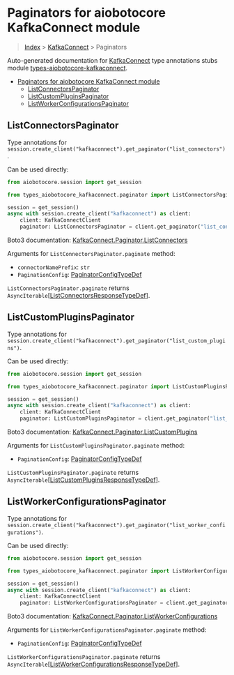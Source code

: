 <a id="paginators-for-aiobotocore-kafkaconnect-module"></a>

# Paginators for aiobotocore KafkaConnect module

> [Index](..) > [KafkaConnect](.) > Paginators

Auto-generated documentation for
[KafkaConnect](https://boto3.amazonaws.com/v1/documentation/api/latest/reference/services/kafkaconnect.html#KafkaConnect)
type annotations stubs module
[types-aiobotocore-kafkaconnect](https://pypi.org/project/types-aiobotocore-kafkaconnect/).

- [Paginators for aiobotocore KafkaConnect module](#paginators-for-aiobotocore-kafkaconnect-module)
  - [ListConnectorsPaginator](#listconnectorspaginator)
  - [ListCustomPluginsPaginator](#listcustompluginspaginator)
  - [ListWorkerConfigurationsPaginator](#listworkerconfigurationspaginator)

<a id="listconnectorspaginator"></a>

## ListConnectorsPaginator

Type annotations for
`session.create_client("kafkaconnect").get_paginator("list_connectors")`.

Can be used directly:

```python
from aiobotocore.session import get_session

from types_aiobotocore_kafkaconnect.paginator import ListConnectorsPaginator

session = get_session()
async with session.create_client("kafkaconnect") as client:
    client: KafkaConnectClient
    paginator: ListConnectorsPaginator = client.get_paginator("list_connectors")
```

Boto3 documentation:
[KafkaConnect.Paginator.ListConnectors](https://boto3.amazonaws.com/v1/documentation/api/latest/reference/services/kafkaconnect.html#KafkaConnect.Paginator.ListConnectors)

Arguments for `ListConnectorsPaginator.paginate` method:

- `connectorNamePrefix`: `str`
- `PaginationConfig`:
  [PaginatorConfigTypeDef](./type_defs.md#paginatorconfigtypedef)

`ListConnectorsPaginator.paginate` returns
`AsyncIterable`\[[ListConnectorsResponseTypeDef](./type_defs.md#listconnectorsresponsetypedef)\].

<a id="listcustompluginspaginator"></a>

## ListCustomPluginsPaginator

Type annotations for
`session.create_client("kafkaconnect").get_paginator("list_custom_plugins")`.

Can be used directly:

```python
from aiobotocore.session import get_session

from types_aiobotocore_kafkaconnect.paginator import ListCustomPluginsPaginator

session = get_session()
async with session.create_client("kafkaconnect") as client:
    client: KafkaConnectClient
    paginator: ListCustomPluginsPaginator = client.get_paginator("list_custom_plugins")
```

Boto3 documentation:
[KafkaConnect.Paginator.ListCustomPlugins](https://boto3.amazonaws.com/v1/documentation/api/latest/reference/services/kafkaconnect.html#KafkaConnect.Paginator.ListCustomPlugins)

Arguments for `ListCustomPluginsPaginator.paginate` method:

- `PaginationConfig`:
  [PaginatorConfigTypeDef](./type_defs.md#paginatorconfigtypedef)

`ListCustomPluginsPaginator.paginate` returns
`AsyncIterable`\[[ListCustomPluginsResponseTypeDef](./type_defs.md#listcustompluginsresponsetypedef)\].

<a id="listworkerconfigurationspaginator"></a>

## ListWorkerConfigurationsPaginator

Type annotations for
`session.create_client("kafkaconnect").get_paginator("list_worker_configurations")`.

Can be used directly:

```python
from aiobotocore.session import get_session

from types_aiobotocore_kafkaconnect.paginator import ListWorkerConfigurationsPaginator

session = get_session()
async with session.create_client("kafkaconnect") as client:
    client: KafkaConnectClient
    paginator: ListWorkerConfigurationsPaginator = client.get_paginator("list_worker_configurations")
```

Boto3 documentation:
[KafkaConnect.Paginator.ListWorkerConfigurations](https://boto3.amazonaws.com/v1/documentation/api/latest/reference/services/kafkaconnect.html#KafkaConnect.Paginator.ListWorkerConfigurations)

Arguments for `ListWorkerConfigurationsPaginator.paginate` method:

- `PaginationConfig`:
  [PaginatorConfigTypeDef](./type_defs.md#paginatorconfigtypedef)

`ListWorkerConfigurationsPaginator.paginate` returns
`AsyncIterable`\[[ListWorkerConfigurationsResponseTypeDef](./type_defs.md#listworkerconfigurationsresponsetypedef)\].

